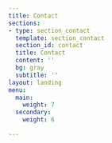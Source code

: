 ```yaml
---
title: Contact
sections:
- type: section_contact
  template: section_contact
  section_id: contact
  title: Contact
  content: ''
  bg: gray
  subtitle: ''
layout: landing
menu:
  main:
    weight: 7
  secondary:
    weight: 6

---
```

